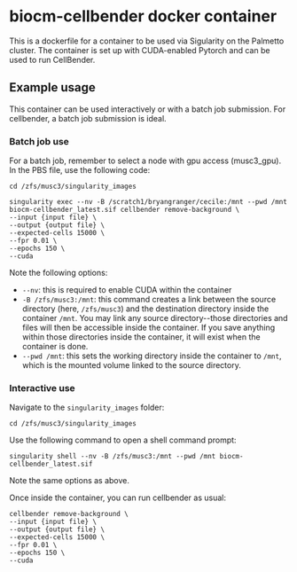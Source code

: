 # biocm-cellbender docker container

This is a dockerfile for a container to be used via Sigularity on the 
Palmetto cluster. The container is set up with CUDA-enabled Pytorch and 
can be used to run CellBender.

## Example usage

This container can be used interactively or with a batch job submission. For cellbender, a batch job submission is ideal.


### Batch job use

For a batch job, remember to select a node with gpu access (musc3_gpu). In the PBS file, use the following code:
```
cd /zfs/musc3/singularity_images

singularity exec --nv -B /scratch1/bryangranger/cecile:/mnt --pwd /mnt biocm-cellbender_latest.sif cellbender remove-background \
--input {input file} \
--output {output file} \
--expected-cells 15000 \
--fpr 0.01 \
--epochs 150 \
--cuda
```
Note the following options:
- `--nv`: this is required to enable CUDA within the container
- `-B /zfs/musc3:/mnt`: this command creates a link between the source directory (here, `/zfs/musc3`) and the destination directory inside the container `/mnt`. You may link any source directory--those directories and files will then be accessible inside the container. If you save anything within those directories inside the container, it will exist when the container is done. 
- `--pwd /mnt`: this sets the working directory inside the container to `/mnt`, which is the mounted volume linked to the source directory.

### Interactive use

Navigate to the `singularity_images` folder:
```
cd /zfs/musc3/singularity_images
```

Use the following command to open a shell command prompt:

```
singularity shell --nv -B /zfs/musc3:/mnt --pwd /mnt biocm-cellbender_latest.sif
```

Note the same options as above.

Once inside the container, you can run cellbender as usual:
```
cellbender remove-background \
--input {input file} \
--output {output file} \
--expected-cells 15000 \
--fpr 0.01 \
--epochs 150 \
--cuda
```
